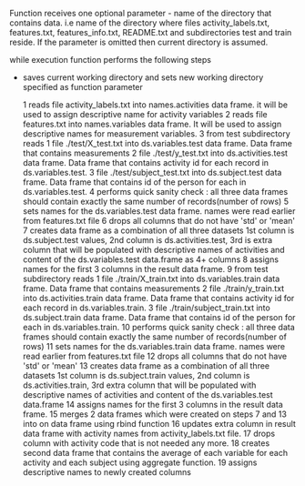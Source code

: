 Function receives one optional parameter - name of the directory that contains data. i.e name of the directory where files activity_labels.txt, features.txt, features_info.txt, 
README.txt and subdirectories test and train reside. If the parameter is omitted then current directory is assumed. 

while execution function performs the following steps

- saves current working directory and sets new working directory specified as function parameter

   1 reads file activity_labels.txt into names.activities data frame. it will be used to assign descriptive name for activity variables
   2 reads file features.txt into names.variables data frame. It will be used to assign descriptive names for measurement variables.
   3 from test subdirectory reads 
		1 file ./test/X_test.txt into ds.variables.test data frame. Data frame that contains measurements
		2 file ./test/y_test.txt into ds.activities.test data frame. Data frame that contains activity id for each record in ds.variables.test.
		3 file ./test/subject_test.txt into ds.subject.test data frame. Data frame that contains id of the person for each in ds.variables.test.
   4 performs quick sanity check : all three data frames should contain exactly the same number of records(number of rows)
   5 sets names for the ds.variables.test data frame. names were read earlier from features.txt file
   6 drops all columns that do not have 'std' or 'mean'
   7 creates data frame as a combination of all three datasets 1st column is ds.subject.test values, 2nd column is ds.activities.test, 3rd is extra column that will be populated with descriptive names of activities and content of the ds.variables.test data.frame as 4+ columns
   8 assigns names for the first 3  columns in the result data frame.
   9 from test subdirectory reads 
		1 file ./train/X_train.txt into ds.variables.train data frame. Data frame that contains measurements 
		2 file ./train/y_train.txt into ds.activities.train data frame. Data frame that contains activity id for each record in ds.variables.train.
		3 file ./train/subject_train.txt into ds.subject.train data frame. Data frame that contains id of the person for each in ds.variables.train. 
  10 performs quick sanity check : all three data frames should contain exactly the same number of records(number of rows)
  11 sets names for the ds.variables.train data frame. names were read earlier from features.txt file
  12 drops all columns that do not have 'std' or 'mean'
  13 creates data frame as a combination of all three datasets 1st column is ds.subject.train values, 2nd column is ds.activities.train, 3rd extra column that will be populated with descriptive names of activities and content of the ds.variables.test data.frame
  14 assigns names for the first 3  columns in the result data frame.
  15 merges 2 data frames which were created on steps 7 and 13 into on data frame using rbind function
  16 updates extra column in result data frame with activity names from activity_labels.txt file. 
  17 drops column with activity code that is not needed any more.
  18 creates second data frame that contains the average of each variable for each activity and each subject using aggregate function.
  19 assigns descriptive names to newly created columns 


